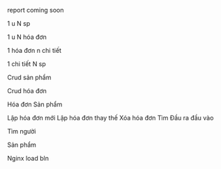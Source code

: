 <!-- nest g resource   report -->
<!-- touch    -->



<!-- Status null k đc .. -->

<!-- tct? -->
<!-- user=api=tct -->


<!-- khong bao cao report,  -->
report
coming soon 




<!-- guard -->

<!-- html -->
 
<!--@  -->
<!-- Luôn cần đăng nhập -->
<!-- Không rest  -->
<!-- UsbTokenn stting Vui lòng ký số -->
<!-- @ApiTags('Dịch vụ quản lý người dùng') -->
 

<!--@i -->

1 u
N sp

1 u
N hóa đơn

1 hóa đơn
n chi tiết

1 chi tiết
N sp

Crud sản phẩm

Crud hóa đơn

Hóa đơn
Sản phẩm


Lập hóa đơn mới
Lập hóa đơn thay thế
Xóa hóa đơn
Tìm
Đầu ra đầu vào

Tìm người

Sản phẩm

<!--@  -->
<!--@  -->
<!--@  -->
<!--@  -->
<!--@  -->

Nginx load bln




<!-- validation -->
<!-- len name -->
<!-- len passs -->
<!-- init -->

<!-- createdAt: Date; -->
<!-- updatedAt: Date; -->
<!-- deletedAt: Date; -->

<!-- + verifyTaxPayerBank() -->
<!-- + verifyTaxPayerAddress() -->



<!-- Factory -->
<!-- AR -->
<!-- xóa  this.logger.  payload hoặc event -->

<!-- Domain service bị sai -->